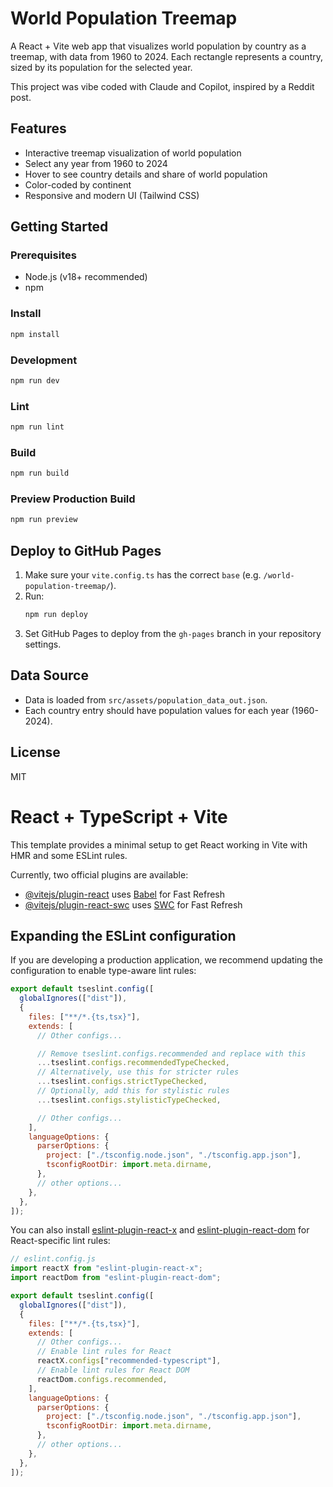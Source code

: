 # World Population Treemap

A React + Vite web app that visualizes world population by country as a treemap, with data from 1960 to 2024. Each rectangle represents a country, sized by its population for the selected year.

This project was vibe coded with Claude and Copilot, inspired by a Reddit post.

## Features

- Interactive treemap visualization of world population
- Select any year from 1960 to 2024
- Hover to see country details and share of world population
- Color-coded by continent
- Responsive and modern UI (Tailwind CSS)

## Getting Started

### Prerequisites

- Node.js (v18+ recommended)
- npm

### Install

```bash
npm install
```

### Development

```bash
npm run dev
```

### Lint

```bash
npm run lint
```

### Build

```bash
npm run build
```

### Preview Production Build

```bash
npm run preview
```

## Deploy to GitHub Pages

1. Make sure your `vite.config.ts` has the correct `base` (e.g. `/world-population-treemap/`).
2. Run:
   ```bash
   npm run deploy
   ```
3. Set GitHub Pages to deploy from the `gh-pages` branch in your repository settings.

## Data Source

- Data is loaded from `src/assets/population_data_out.json`.
- Each country entry should have population values for each year (1960-2024).

## License

MIT

# React + TypeScript + Vite

This template provides a minimal setup to get React working in Vite with HMR and some ESLint rules.

Currently, two official plugins are available:

- [@vitejs/plugin-react](https://github.com/vitejs/vite-plugin-react/blob/main/packages/plugin-react) uses [Babel](https://babeljs.io/) for Fast Refresh
- [@vitejs/plugin-react-swc](https://github.com/vitejs/vite-plugin-react/blob/main/packages/plugin-react-swc) uses [SWC](https://swc.rs/) for Fast Refresh

## Expanding the ESLint configuration

If you are developing a production application, we recommend updating the configuration to enable type-aware lint rules:

```js
export default tseslint.config([
  globalIgnores(["dist"]),
  {
    files: ["**/*.{ts,tsx}"],
    extends: [
      // Other configs...

      // Remove tseslint.configs.recommended and replace with this
      ...tseslint.configs.recommendedTypeChecked,
      // Alternatively, use this for stricter rules
      ...tseslint.configs.strictTypeChecked,
      // Optionally, add this for stylistic rules
      ...tseslint.configs.stylisticTypeChecked,

      // Other configs...
    ],
    languageOptions: {
      parserOptions: {
        project: ["./tsconfig.node.json", "./tsconfig.app.json"],
        tsconfigRootDir: import.meta.dirname,
      },
      // other options...
    },
  },
]);
```

You can also install [eslint-plugin-react-x](https://github.com/Rel1cx/eslint-react/tree/main/packages/plugins/eslint-plugin-react-x) and [eslint-plugin-react-dom](https://github.com/Rel1cx/eslint-react/tree/main/packages/plugins/eslint-plugin-react-dom) for React-specific lint rules:

```js
// eslint.config.js
import reactX from "eslint-plugin-react-x";
import reactDom from "eslint-plugin-react-dom";

export default tseslint.config([
  globalIgnores(["dist"]),
  {
    files: ["**/*.{ts,tsx}"],
    extends: [
      // Other configs...
      // Enable lint rules for React
      reactX.configs["recommended-typescript"],
      // Enable lint rules for React DOM
      reactDom.configs.recommended,
    ],
    languageOptions: {
      parserOptions: {
        project: ["./tsconfig.node.json", "./tsconfig.app.json"],
        tsconfigRootDir: import.meta.dirname,
      },
      // other options...
    },
  },
]);
```
